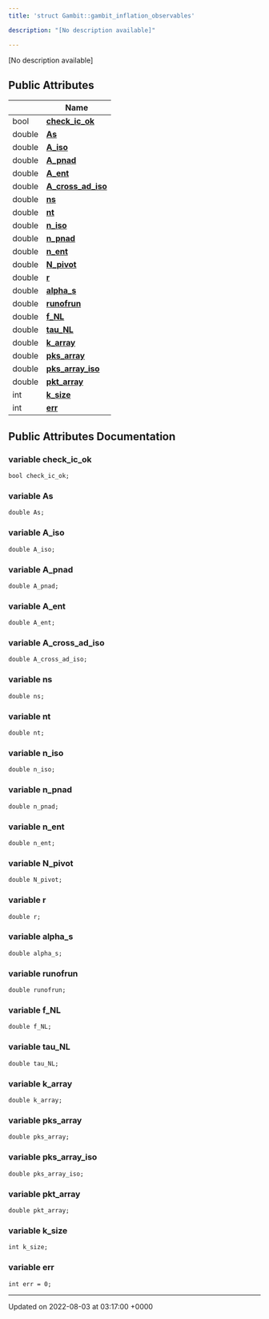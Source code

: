 ```yaml
---
title: 'struct Gambit::gambit_inflation_observables'

description: "[No description available]"

---
```









[No description available]

## Public Attributes

|                | Name           |
| -------------- | -------------- |
| bool | **[check_ic_ok](/documentation/code/colliderbit_development/classes/structgambit_1_1gambit__inflation__observables/#variable-check-ic-ok)**  |
| double | **[As](/documentation/code/colliderbit_development/classes/structgambit_1_1gambit__inflation__observables/#variable-as)**  |
| double | **[A_iso](/documentation/code/colliderbit_development/classes/structgambit_1_1gambit__inflation__observables/#variable-a-iso)**  |
| double | **[A_pnad](/documentation/code/colliderbit_development/classes/structgambit_1_1gambit__inflation__observables/#variable-a-pnad)**  |
| double | **[A_ent](/documentation/code/colliderbit_development/classes/structgambit_1_1gambit__inflation__observables/#variable-a-ent)**  |
| double | **[A_cross_ad_iso](/documentation/code/colliderbit_development/classes/structgambit_1_1gambit__inflation__observables/#variable-a-cross-ad-iso)**  |
| double | **[ns](/documentation/code/colliderbit_development/classes/structgambit_1_1gambit__inflation__observables/#variable-ns)**  |
| double | **[nt](/documentation/code/colliderbit_development/classes/structgambit_1_1gambit__inflation__observables/#variable-nt)**  |
| double | **[n_iso](/documentation/code/colliderbit_development/classes/structgambit_1_1gambit__inflation__observables/#variable-n-iso)**  |
| double | **[n_pnad](/documentation/code/colliderbit_development/classes/structgambit_1_1gambit__inflation__observables/#variable-n-pnad)**  |
| double | **[n_ent](/documentation/code/colliderbit_development/classes/structgambit_1_1gambit__inflation__observables/#variable-n-ent)**  |
| double | **[N_pivot](/documentation/code/colliderbit_development/classes/structgambit_1_1gambit__inflation__observables/#variable-n-pivot)**  |
| double | **[r](/documentation/code/colliderbit_development/classes/structgambit_1_1gambit__inflation__observables/#variable-r)**  |
| double | **[alpha_s](/documentation/code/colliderbit_development/classes/structgambit_1_1gambit__inflation__observables/#variable-alpha-s)**  |
| double | **[runofrun](/documentation/code/colliderbit_development/classes/structgambit_1_1gambit__inflation__observables/#variable-runofrun)**  |
| double | **[f_NL](/documentation/code/colliderbit_development/classes/structgambit_1_1gambit__inflation__observables/#variable-f-nl)**  |
| double | **[tau_NL](/documentation/code/colliderbit_development/classes/structgambit_1_1gambit__inflation__observables/#variable-tau-nl)**  |
| double | **[k_array](/documentation/code/colliderbit_development/classes/structgambit_1_1gambit__inflation__observables/#variable-k-array)**  |
| double | **[pks_array](/documentation/code/colliderbit_development/classes/structgambit_1_1gambit__inflation__observables/#variable-pks-array)**  |
| double | **[pks_array_iso](/documentation/code/colliderbit_development/classes/structgambit_1_1gambit__inflation__observables/#variable-pks-array-iso)**  |
| double | **[pkt_array](/documentation/code/colliderbit_development/classes/structgambit_1_1gambit__inflation__observables/#variable-pkt-array)**  |
| int | **[k_size](/documentation/code/colliderbit_development/classes/structgambit_1_1gambit__inflation__observables/#variable-k-size)**  |
| int | **[err](/documentation/code/colliderbit_development/classes/structgambit_1_1gambit__inflation__observables/#variable-err)**  |

## Public Attributes Documentation

### variable check_ic_ok

```
bool check_ic_ok;
```


### variable As

```
double As;
```


### variable A_iso

```
double A_iso;
```


### variable A_pnad

```
double A_pnad;
```


### variable A_ent

```
double A_ent;
```


### variable A_cross_ad_iso

```
double A_cross_ad_iso;
```


### variable ns

```
double ns;
```


### variable nt

```
double nt;
```


### variable n_iso

```
double n_iso;
```


### variable n_pnad

```
double n_pnad;
```


### variable n_ent

```
double n_ent;
```


### variable N_pivot

```
double N_pivot;
```


### variable r

```
double r;
```


### variable alpha_s

```
double alpha_s;
```


### variable runofrun

```
double runofrun;
```


### variable f_NL

```
double f_NL;
```


### variable tau_NL

```
double tau_NL;
```


### variable k_array

```
double k_array;
```


### variable pks_array

```
double pks_array;
```


### variable pks_array_iso

```
double pks_array_iso;
```


### variable pkt_array

```
double pkt_array;
```


### variable k_size

```
int k_size;
```


### variable err

```
int err = 0;
```


-------------------------------

Updated on 2022-08-03 at 03:17:00 +0000
